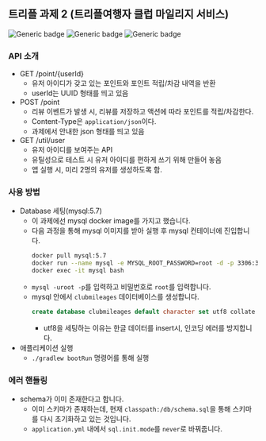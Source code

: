 ## 트리플 과제 2 (트리플여행자 클럽 마일리지 서비스)

![Generic badge](https://img.shields.io/badge/java-11-black)
![Generic badge](https://img.shields.io/badge/spring%20boot-2.5.4-brightgreen)
![Generic badge](https://img.shields.io/badge/mysql-5.7-blue)

### API 소개
- GET /point/{userId}
  - 유저 아이디가 갖고 있는 포인트와 포인트 적립/차감 내역을 반환
  - userId는 UUID 형태를 띄고 있음
- POST /point
  - 리뷰 이벤트가 발생 시, 리뷰를 저장하고 액션에 따라 포인트를 적립/차감한다.
  - Content-Type은 `application/json`이다.
  - 과제에서 안내한 json 형태를 띄고 있음
- GET /util/user
  - 유저 아이디를 보여주는 API
  - 유틸성으로 테스트 시 유저 아이디를 편하게 쓰기 위해 만들어 놓음
  - 앱 실행 시, 미리 2명의 유저를 생성하도록 함.

### 사용 방법
- Database 세팅(mysql:5.7)
  - 이 과제에선 mysql docker image를 가지고 했습니다.
  - 다음 과정을 통해 mysql 이미지를 받아 실행 후 mysql 컨테이너에 진입합니다.
    ```bash
    docker pull mysql:5.7
    docker run --name mysql -e MYSQL_ROOT_PASSWORD=root -d -p 3306:3306 mysql:5.7
    docker exec -it mysql bash
    ```
  - `mysql -uroot -p`를 입력하고 비밀번호로 `root`를 입력합니다.
  - mysql 안에서 `clubmileages` 데이터베이스를 생성합니다.
    ```sql
    create database clubmileages default character set utf8 collate utf8_general_ci;
    ```
    - utf8을 세팅하는 이유는 한글 데이터를 insert시, 인코딩 에러를 방지합니다.
- 애플리케이션 실행
  - `./gradlew bootRun` 명령어를 통해 실행

### 에러 핸들링
- schema가 이미 존재한다고 합니다.
  - 이미 스키마가 존재하는데, 현재 `classpath:/db/schema.sql`을 통해 스키마를 다시 초기화하고 있는 것입니다.
  - `application.yml` 내에서 `sql.init.mode`를 `never`로 바꿔줍니다.